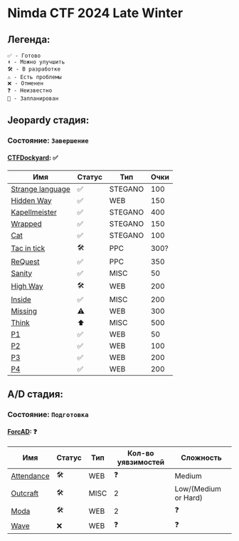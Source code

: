 # Nimda CTF 2024 Late Winter

## Легенда:

    ✅ - Готово
    ⬆ - Можно улучшить
    🛠 - В разработке
    ⚠️ - Есть проблемы
    ❌ - Отменен
    ❓ - Неизвестно
    📅 - Запланирован

## Jeopardy стадия:
### Состояние: `Завершение`

#### [CTFDockyard](https://github.com/NimdaCTF/CTFDockyard): ✅

| Имя                                    | Статус        | Тип          | Очки       |
|----------------------------------------|---------------|--------------|------------|
| [Strange language](StrangeLanguage)    | ✅            | STEGANO      | 100        |
| [Hidden Way](HiddenWay)                | ✅            | WEB          | 150        |
| [Kapellmeister](Kapellmeister)         | ✅            | STEGANO      | 400        |
| [Wrapped](Wrapped)                     | ✅            | STEGANO      | 150        |
| [Cat](Cat)                             | ✅            | STEGANO      | 100        |
| [Tac in tick](TTT)                     | 🛠             | PPC          | 300?       |
| [ReQuest](ReQuest)                     | ✅            | PPC          | 350        |
| [Sanity](Sanity)                       | ✅            | MISC         | 50         |
| [High Way](HighWay)                    | 🛠            | WEB          | 200        |
| [Inside](Inside)                       | ✅           | MISC          | 200        |
| [Missing](Missing)                     | ⚠️           | WEB          | 300        |
| [Think](Think)                         | ⬆           | MISC          | 500        |
| [P1](P1)                               | ✅           | WEB          | 50        |
| [P2](P2)                               | ✅           | WEB          | 100        |
| [P3](P3)                               | ✅           | WEB          | 200        |
| [P4](P4)                               | ✅           | WEB          | 200        |



## A/D стадия:
### Состояние: `Подготовка`

#### [ForcAD](https://github.com/icYFTL/ForcAD): ❓

| Имя                                          | Статус        | Тип          | Кол-во уявзимостей | Сложность           |
|----------------------------------------------|---------------|--------------|--------------------|---------------------|
| [Attendance](AD/Attendance)                 | 🛠             | WEB          | ❓                  |  Medium              |
| [Outcraft](AD/Outcraft)                     | 🛠             | MISC         | 2                   |  Low/(Medium or Hard)|
| [Moda](Moda_1)                              | 🛠             | WEB          | 2                   |      ❓                |
| [Wave](AD/Wave/)                            | ❌            | WEB          | ❓                   |          ❓            |
